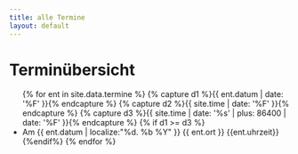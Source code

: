 ```yaml
---
title: alle Termine
layout: default
---
```

Terminübersicht
===============
<ul>
 {% for ent in site.data.termine %}
	{% capture d1 %}{{ ent.datum | date: '%F' }}{% endcapture %}
        {% capture d2 %}{{ site.time | date: '%F' }}{% endcapture %}
        {% capture d3 %}{{ site.time | date: '%s' | plus: 86400 | date: '%F' }}{% endcapture %}
        {% if d1 >= d3 %}
        	<li>Am {{ ent.datum | localize:"%d. %b %Y" }} {{ ent.ort }} {{ent.uhrzeit}}</li>
        {%endif%}
{% endfor %}
</ul>
